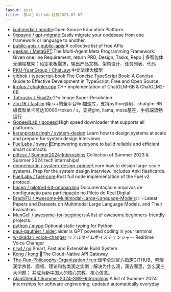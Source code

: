 ```yaml
---
layout: post
title: 【Bot】Github 趋势2023-07-07
---
```


* [ixahmedxi / noodle](https://github.com/ixahmedxi/noodle):Open Source Education Platform
* [0xpayne / gpt-migrate](https://github.com/0xpayne/gpt-migrate):Easily migrate your codebase from one framework or language to another.
* [public-apis / public-apis](https://github.com/public-apis/public-apis):A collective list of free APIs
* [geekan / MetaGPT](https://github.com/geekan/MetaGPT):The Multi-Agent Meta Programming Framework: Given one line Requirement, return PRD, Design, Tasks, Repo | 多智能体元编程框架：给定老板需求，输出产品文档、架构设计、任务列表、代码
* [PKU-YuanGroup / ChatLaw](https://github.com/PKU-YuanGroup/ChatLaw):中文法律大模型
* [gibbok / typescript-book](https://github.com/gibbok/typescript-book):The Concise TypeScript Book: A Concise Guide to Effective Development in TypeScript. Free and Open Source.
* [li-plus / chatglm.cpp](https://github.com/li-plus/chatglm.cpp):C++ implementation of ChatGLM-6B & ChatGLM2-6B
* [Tohrusky / Final2x](https://github.com/Tohrusky/Final2x):2^x Image Super-Resolution
* [ztxz16 / fastllm](https://github.com/ztxz16/fastllm):纯c++的全平台llm加速库，支持python调用，chatglm-6B级模型单卡可达10000+token / s，支持glm, llama, moss基座，手机端流畅运行
* [GopeedLab / gopeed](https://github.com/GopeedLab/gopeed):High speed downloader that supports all platforms.
* [karanpratapsingh / system-design](https://github.com/karanpratapsingh/system-design):Learn how to design systems at scale and prepare for system design interviews
* [FuelLabs / sway](https://github.com/FuelLabs/sway):🌴Empowering everyone to build reliable and efficient smart contracts.
* [pittcsc / Summer2024-Internships](https://github.com/pittcsc/Summer2024-Internships):Collection of Summer 2023 & Summer 2024 tech internships!
* [donnemartin / system-design-primer](https://github.com/donnemartin/system-design-primer):Learn how to design large-scale systems. Prep for the system design interview. Includes Anki flashcards.
* [FuelLabs / fuel-core](https://github.com/FuelLabs/fuel-core):Rust full node implementation of the Fuel v2 protocol.
* [bacen / pilotord-kit-onboarding](https://github.com/bacen/pilotord-kit-onboarding):Documentação e arquivos de configuração para participação no Piloto do Real Digital
* [BradyFU / Awesome-Multimodal-Large-Language-Models](https://github.com/BradyFU/Awesome-Multimodal-Large-Language-Models):✨✨Latest Papers and Datasets on Multimodal Large Language Models, and Their Evaluation.
* [MunGell / awesome-for-beginners](https://github.com/MunGell/awesome-for-beginners):A list of awesome beginners-friendly projects.
* [python / mypy](https://github.com/python/mypy):Optional static typing for Python
* [paul-gauthier / aider](https://github.com/paul-gauthier/aider):aider is GPT powered coding in your terminal
* [w-okada / voice-changer](https://github.com/w-okada/voice-changer):リアルタイムボイスチェンジャー Realtime Voice Changer
* [nrwl / nx](https://github.com/nrwl/nx):Smart, Fast and Extensible Build System
* [Kong / kong](https://github.com/Kong/kong):🦍The Cloud-Native API Gateway
* [The-Run-Philosophy-Organization / run](https://github.com/The-Run-Philosophy-Organization/run):润学全球官方指定GITHUB，整理润学宗旨、纲领、理论和各类润之实例；解决为什么润，润去哪里，怎么润三大问题； 并成为新中国人的核心宗教，核心信念。
* [AlanChen4 / Summer-2024-SWE-Internships](https://github.com/AlanChen4/Summer-2024-SWE-Internships):A list of Summer 2024 internships for software engineering, updated automatically everyday
